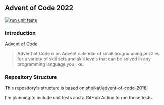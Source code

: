 ## Advent of Code 2022

[![run unit tests](https://github.com/hallieswan/advent-of-code-2022/actions/workflows/run-tests.yml/badge.svg)](https://github.com/hallieswan/advent-of-code-2022/actions/workflows/run-tests.yml)

### Introduction

[Advent of Code](https://adventofcode.com/2022/about)

> Advent of Code is an Advent calendar of small programming puzzles 
> for a variety of skill sets and skill levels that can be solved 
> in any programming language you like.

### Repository Structure

This repository's structure is based on 
[shpikat/advent-of-code-2018](https://github.com/shpikat/advent-of-code-2018).
 
I'm planning to include unit tests and a GitHub Action to run those tests.